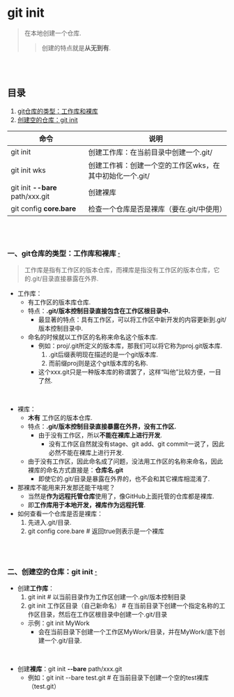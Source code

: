 # git init
> 在本地创建一个仓库.
>
>> 创建的特点就是**从无到有**.

<br><br>

## 目录

1. [git仓库的类型：工作库和裸库](#一git仓库的类型工作库和裸库--)
2. [创建空的仓库：git init](#二创建空的仓库git-init--)

| 命令 | 说明 |
| --- | --- |
| git init | 创建工作库：在当前目录中创建一个.git/ |
| git init wks | 创建工作裤：创建一个空的工作区wks，在其中初始化一个.git/ |
| git init **--bare** path/xxx.git | 创建裸库 |
| git config **core.bare** | 检查一个仓库是否是裸库（要在.git/中使用）|

<br><br>

### 一、git仓库的类型：工作库和裸库  [·](#目录)
> 工作库是指有工作区的版本仓库，而裸库是指没有工作区的版本仓库，它的.git/目录直接暴露在外界.

- 工作库：
  - 有工作区的版本库仓库.
  - 特点：**.git/版本控制目录直接包含在工作区根目录中.**
    - 最显著的特点：具有工作区，可以将工作区中新开发的内容更新到.git/版本控制目录中.
  - 命名的时候就以工作区的名称来命名这个版本库.
    - 例如：proj/.git所定义的版本库，那我们可以将它称为proj.git版本库.
      1. .git后缀表明现在描述的是一个git版本库.
      2. 而前缀proj则是这个git版本库的名称.
    - 这个xxx.git只是一种版本库的称谓罢了，这样“叫他”比较方便，一目了然.

<br>

- 裸库：
  - **木有** 工作区的版本仓库.
  - 特点：**.git/版本控制目录直接暴露在外界，没有工作区.**
    - 由于没有工作区，所以**不能在裸库上进行开发**.
      - 没有工作区自然就没有stage、git add、git commit一说了，因此必然不能在裸库上进行开发.
  - 由于没有工作区，因此命名成了问题，没法用工作区的名称来命名，因此裸库的命名方式直接是：**仓库名.git**
    - 即使它的.git/目录是暴露在外界的，也不会和其它裸库相混淆了.
- 那裸库不能用来开发那还能干啥呢？
  - 当然是**作为远程托管仓库**使用了，像GitHub上面托管的仓库都是裸库.
  - 即**工作库用于本地开发，裸库作为远程托管**.
- 如何查看一个仓库是否是裸库：
  1. 先进入.git/目录.
  2. git config core.bare  # 返回true则表示是一个裸库

<br><br>

### 二、创建空的仓库：git init  [·](#目录)

- 创建**工作库**：
  1. git init   # 以当前目录作为工作区创建一个.git/版本控制目录
  2. git init 工作区目录（自己新命名）  # 在当前目录下创建一个指定名称的工作区目录，然后在工作区根目录中创建一个.git/目录
    - 示例：git init MyWork
      - 会在当前目录下创建一个工作区MyWork/目录，并在MyWork/底下创建一个.git/目录.

<br>

- 创建**裸库**：git init **--bare** path/xxx.git
  - 例如：git init --bare test.git  # 在当前目录下创建一个空的test裸库（test.git）
